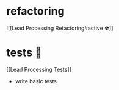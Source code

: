 
# refactoring

![[Lead Processing Refactoring#active ☢]]

# tests 🧪
[[Lead Processing Tests]]

- write basic tests